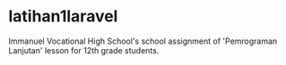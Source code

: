 # latihan1laravel
Immanuel Vocational High School's school assignment of 'Pemrograman Lanjutan' lesson for 12th grade students.
